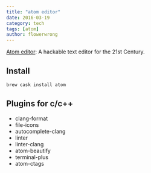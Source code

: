 ```yaml
---
title: "atom editor"
date: 2016-03-19
category: tech
tags: [atom]
author: flowerwrong
---
```


[Atom editor](http://atom.io/): A hackable text editor for the 21st Century.

## Install

```bash
brew cask install atom
```

## Plugins for c/c++

* clang-format
* file-icons
* autocomplete-clang
* linter
* linter-clang
* atom-beautify
* terminal-plus
* atom-ctags
